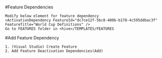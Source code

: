 ﻿#Feature Dependencies

	Modify below element for feature dependency
	<ActivationDependency FeatureId="dc7ce12f-5bc8-400b-b178-4c595ddbac3f" FeatureTitle="World Cup Definitions" />
	Go to FEATURES folder in <hive>/TEMPLATES/FEATURES

#Add Feature Dependency

	1. (Visual Studio) Create Feature
	2. Add Feature Deactivation Dependencies(Add)